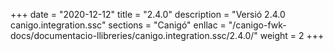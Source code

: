 +++
date        = "2020-12-12"
title       = "2.4.0"
description = "Versió 2.4.0 canigo.integration.ssc"
sections    = "Canigó"
enllac		= "/canigo-fwk-docs/documentacio-llibreries/canigo.integration.ssc/2.4.0/"
weight		= 2
+++
